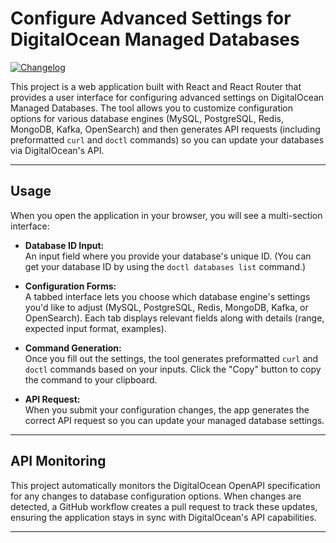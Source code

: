 # Configure Advanced Settings for DigitalOcean Managed Databases

[![Changelog](https://img.shields.io/github/v/release/jkpe/managed-database-advanced-settings?include_prereleases&label=changelog)](https://github.com/jkpe/managed-database-advanced-settings/releases)

This project is a web application built with React and React Router that provides a user interface for configuring advanced settings on DigitalOcean Managed Databases. The tool allows you to customize configuration options for various database engines (MySQL, PostgreSQL, Redis, MongoDB, Kafka, OpenSearch) and then generates API requests (including preformatted `curl` and `doctl` commands) so you can update your databases via DigitalOcean's API.

---

## Usage

When you open the application in your browser, you will see a multi-section interface:

- **Database ID Input:**  
  An input field where you provide your database's unique ID. (You can get your database ID by using the `doctl databases list` command.)

- **Configuration Forms:**  
  A tabbed interface lets you choose which database engine's settings you'd like to adjust (MySQL, PostgreSQL, Redis, MongoDB, Kafka, or OpenSearch). Each tab displays relevant fields along with details (range, expected input format, examples).

- **Command Generation:**  
  Once you fill out the settings, the tool generates preformatted `curl` and `doctl` commands based on your inputs. Click the "Copy" button to copy the command to your clipboard.

- **API Request:**  
  When you submit your configuration changes, the app generates the correct API request so you can update your managed database settings.

---

## API Monitoring

This project automatically monitors the DigitalOcean OpenAPI specification for any changes to database configuration options. When changes are detected, a GitHub workflow creates a pull request to track these updates, ensuring the application stays in sync with DigitalOcean's API capabilities.

---